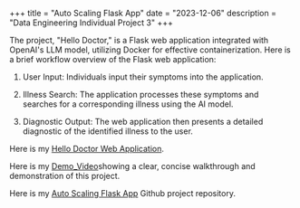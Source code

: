 +++
title = "Auto Scaling Flask App"
date = "2023-12-06"
description = "Data Engineering Individual Project 3"
+++

The project, "Hello Doctor," is a Flask web application integrated with OpenAI's LLM model, utilizing Docker for effective containerization. Here is a brief workflow overview of the Flask web application:

1. User Input: Individuals input their symptoms into the application.

2. Illness Search: The application processes these symptoms and searches for a corresponding illness using the AI model.

3. Diagnostic Output: The web application then presents a detailed diagnostic of the identified illness to the user.

Here is my [Hello Doctor Web Application](https://week13.calmisland-989659dc.westus2.azurecontainerapps.io).

Here is my [Demo_Video](https://youtu.be/3LT7dBMBwjU)showing a clear, concise walkthrough and demonstration of this project.

Here is my [Auto Scaling Flask App](https://github.com/nogibjj/tinayiluo_Auto_Scaling_Flask_App.git) Github project repository. 